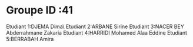 # Groupe ID :41
Etudiant 1:DJEMA	Dima\\
Etudiant 2:ARBANE	Sirine
Etudiant 3:NACER BEY	Abderrahmane Zakaria
Etudiant 4:HARRIDI	Mohamed Alaa Eddine
Etudiant 5:BERRABAH	Amira
